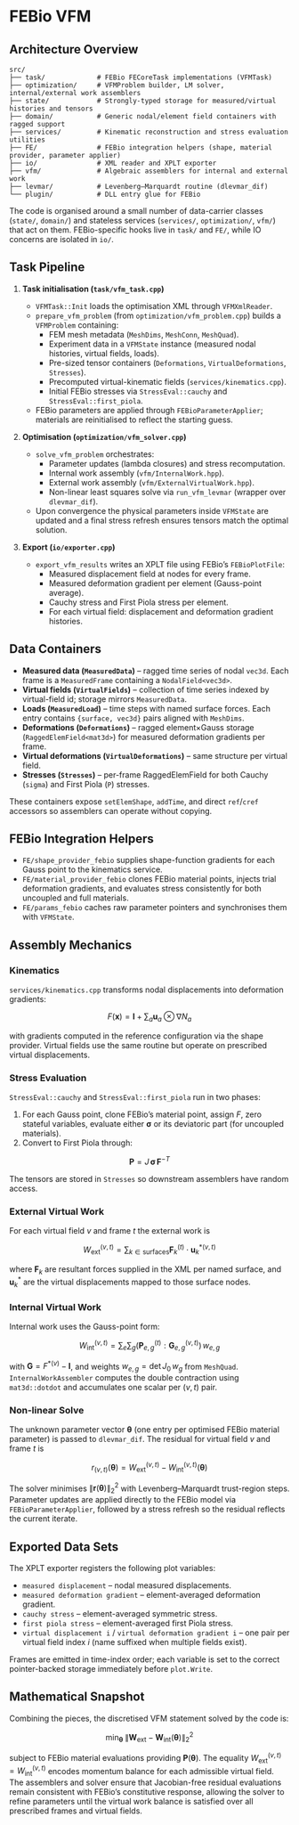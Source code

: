# FEBio VFM

## Architecture Overview

```
src/
├── task/             # FEBio FECoreTask implementations (VFMTask)
├── optimization/     # VFMProblem builder, LM solver, internal/external work assemblers
├── state/            # Strongly-typed storage for measured/virtual histories and tensors
├── domain/           # Generic nodal/element field containers with ragged support
├── services/         # Kinematic reconstruction and stress evaluation utilities
├── FE/               # FEBio integration helpers (shape, material provider, parameter applier)
├── io/               # XML reader and XPLT exporter
├── vfm/              # Algebraic assemblers for internal and external work
├── levmar/           # Levenberg–Marquardt routine (dlevmar_dif)
└── plugin/           # DLL entry glue for FEBio
```

The code is organised around a small number of data-carrier classes (`state/`, `domain/`) and stateless services (`services/`, `optimization/`, `vfm/`) that act on them. FEBio-specific hooks live in `task/` and `FE/`, while IO concerns are isolated in `io/`.

## Task Pipeline

1. **Task initialisation (`task/vfm_task.cpp`)**
   - `VFMTask::Init` loads the optimisation XML through `VFMXmlReader`.
   - `prepare_vfm_problem` (from `optimization/vfm_problem.cpp`) builds a `VFMProblem` containing:
     - FEM mesh metadata (`MeshDims`, `MeshConn`, `MeshQuad`).
     - Experiment data in a `VFMState` instance (measured nodal histories, virtual fields, loads).
     - Pre-sized tensor containers (`Deformations`, `VirtualDeformations`, `Stresses`).
     - Precomputed virtual-kinematic fields (`services/kinematics.cpp`).
     - Initial FEBio stresses via `StressEval::cauchy` and `StressEval::first_piola`.
   - FEBio parameters are applied through `FEBioParameterApplier`; materials are reinitialised to reflect the starting guess.

2. **Optimisation (`optimization/vfm_solver.cpp`)**
   - `solve_vfm_problem` orchestrates:
     - Parameter updates (lambda closures) and stress recomputation.
     - Internal work assembly (`vfm/InternalWork.hpp`).
     - External work assembly (`vfm/ExternalVirtualWork.hpp`).
     - Non-linear least squares solve via `run_vfm_levmar` (wrapper over `dlevmar_dif`).
   - Upon convergence the physical parameters inside `VFMState` are updated and a final stress refresh ensures tensors match the optimal solution.

3. **Export (`io/exporter.cpp`)**
   - `export_vfm_results` writes an XPLT file using FEBio’s `FEBioPlotFile`:
     - Measured displacement field at nodes for every frame.
     - Measured deformation gradient per element (Gauss-point average).
     - Cauchy stress and First Piola stress per element.
     - For each virtual field: displacement and deformation gradient histories.

## Data Containers

- **Measured data (`MeasuredData`)** – ragged time series of nodal `vec3d`. Each frame is a `MeasuredFrame` containing a `NodalField<vec3d>`.
- **Virtual fields (`VirtualFields`)** – collection of time series indexed by virtual-field id; storage mirrors `MeasuredData`.
- **Loads (`MeasuredLoad`)** – time steps with named surface forces. Each entry contains `{surface, vec3d}` pairs aligned with `MeshDims`.
- **Deformations (`Deformations`)** – ragged element×Gauss storage (`RaggedElemField<mat3d>`) for measured deformation gradients per frame.
- **Virtual deformations (`VirtualDeformations`)** – same structure per virtual field.
- **Stresses (`Stresses`)** – per-frame RaggedElemField for both Cauchy (`sigma`) and First Piola (`P`) stresses.

These containers expose `setElemShape`, `addTime`, and direct `ref`/`cref` accessors so assemblers can operate without copying.

## FEBio Integration Helpers

- `FE/shape_provider_febio` supplies shape-function gradients for each Gauss point to the kinematics service.
- `FE/material_provider_febio` clones FEBio material points, injects trial deformation gradients, and evaluates stress consistently for both uncoupled and full materials.
- `FE/params_febio` caches raw parameter pointers and synchronises them with `VFMState`.

## Assembly Mechanics

### Kinematics

`services/kinematics.cpp` transforms nodal displacements into deformation gradients:

$$
F(\mathbf{x}) = \mathbf{I} + \sum_{a} \mathbf{u}_a \otimes \nabla N_a
$$

with gradients computed in the reference configuration via the shape provider. Virtual fields use the same routine but operate on prescribed virtual displacements.

### Stress Evaluation

`StressEval::cauchy` and `StressEval::first_piola` run in two phases:

1. For each Gauss point, clone FEBio’s material point, assign $F$, zero stateful variables, evaluate either $\boldsymbol{\sigma}$ or its deviatoric part (for uncoupled materials).
2. Convert to First Piola through:

$$
\mathbf{P} = J \, \boldsymbol{\sigma} \, \mathbf{F}^{-T}
$$

The tensors are stored in `Stresses` so downstream assemblers have random access.

### External Virtual Work

For each virtual field $v$ and frame $t$ the external work is

$$
W_{\text{ext}}^{(v,t)} = \sum_{k \in \text{surfaces}} \mathbf{F}_k^{(t)} \cdot \mathbf{u}_k^{* (v,t)}
$$

where $\mathbf{F}_k$ are resultant forces supplied in the XML per named surface, and $\mathbf{u}_k^*$ are the virtual displacements mapped to those surface nodes.

### Internal Virtual Work

Internal work uses the Gauss-point form:

$$
W_{\text{int}}^{(v,t)} = \sum_{e} \sum_{g} \left( \mathbf{P}_{e,g}^{(t)} : \mathbf{G}_{e,g}^{(v,t)} \right) \, w_{e,g}
$$

with $\mathbf{G} = F^{*(v)} - \mathbf{I}$, and weights $w_{e,g} = \det J_0 \, w_g$ from `MeshQuad`. `InternalWorkAssembler` computes the double contraction using `mat3d::dotdot` and accumulates one scalar per $(v,t)$ pair.

### Non-linear Solve

The unknown parameter vector $\boldsymbol{\theta}$ (one entry per optimised FEBio material parameter) is passed to `dlevmar_dif`. The residual for virtual field $v$ and frame $t$ is

$$
r_{(v,t)}(\boldsymbol{\theta}) = W_{\text{ext}}^{(v,t)} - W_{\text{int}}^{(v,t)}(\boldsymbol{\theta})
$$

The solver minimises $\| \mathbf{r}(\boldsymbol{\theta}) \|_2^2$ with Levenberg–Marquardt trust-region steps. Parameter updates are applied directly to the FEBio model via `FEBioParameterApplier`, followed by a stress refresh so the residual reflects the current iterate.

## Exported Data Sets

The XPLT exporter registers the following plot variables:

- `measured displacement` – nodal measured displacements.
- `measured deformation gradient` – element-averaged deformation gradient.
- `cauchy stress` – element-averaged symmetric stress.
- `first piola stress` – element-averaged first Piola stress.
- `virtual displacement i` / `virtual deformation gradient i` – one pair per virtual field index $i$ (name suffixed when multiple fields exist).

Frames are emitted in time-index order; each variable is set to the correct pointer-backed storage immediately before `plot.Write`.

## Mathematical Snapshot

Combining the pieces, the discretised VFM statement solved by the code is:

$$
\min_{\boldsymbol{\theta}} \; \left\| \mathbf{W}_{\text{ext}} - \mathbf{W}_{\text{int}}(\boldsymbol{\theta}) \right\|_2^2
$$

subject to FEBio material evaluations providing $\mathbf{P}(\boldsymbol{\theta})$. The equality $W_{\text{ext}}^{(v,t)} = W_{\text{int}}^{(v,t)}$ encodes momentum balance for each admissible virtual field. The assemblers and solver ensure that Jacobian-free residual evaluations remain consistent with FEBio’s constitutive response, allowing the solver to refine parameters until the virtual work balance is satisfied over all prescribed frames and virtual fields.
